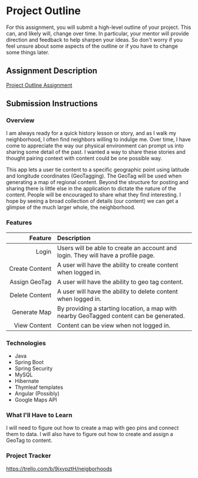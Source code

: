 # Project Outline
For this assignment, you will submit a high-level outline of your project. This can, and likely will, change over time. In particular, your mentor will provide direction and feedback to help sharpen your ideas. So don't worry if you feel unsure about some aspects of the outline or if you have to change some things later.

## Assignment Description
[Project Outline Assignment](https://education.launchcode.org/liftoff/modules/assignments/project-outline)

## Submission Instructions

### Overview
I am always ready for a quick history lesson or story, and as I walk my neighborhood, I often find neighbors willing to indulge me. Over time, I have come to appreciate the way our physical environment can prompt us into sharing some detail of the past. I wanted a way to share these stories and thought pairing context with content could be one possible way.

This app lets a user tie content to a specific geographic point using latitude and longitude coordinates (GeoTagging). The GeoTag will be used when generating a map of regional content. Beyond the structure for posting and sharing there is little else in the application to dictate the nature of the content. People will be encouraged to share what they find interesting. I hope by seeing a broad collection of details (our content) we can get a glimpse of the much larger whole, the neighborhood.

### Features
Feature|Description 
---:|:---
Login|Users will be able to create an account and login. They will have a profile page.
Create&nbsp;Content|A user will have the ability to create content when logged in.
Assign&nbsp;GeoTag| A user will have the ability to geo tag content.
Delete&nbsp;Content|A user will have the ability to delete content when logged in.
Generate&nbsp;Map|By providing a starting location, a map with nearby GeoTagged content can be generated.
View&nbsp;Content|Content can be view when not logged in.

### Technologies
- Java 
- Spring Boot
- Spring Security 
- MySQL 
- Hibernate 
- Thymleaf templates
- Angular (Possibly)
- Google Maps API

### What I'll Have to Learn
I will need to figure out how to create a map with geo pins and connect them to data. I will also have to figure out how to create and assign a GeoTag to content.
### Project Tracker
https://trello.com/b/9jxvpztH/neigborhoods
